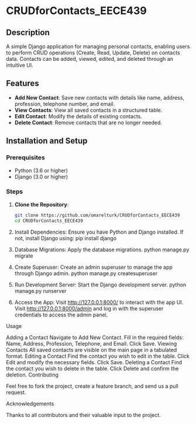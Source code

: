 # CRUDforContacts_EECE439

## Description

A simple Django application for managing personal contacts, enabling users to perform CRUD operations (Create, Read, Update, Delete) on contacts data. Contacts can be added, viewed, edited, and deleted through an intuitive UI.

## Features

- **Add New Contact**: Save new contacts with details like name, address, profession, telephone number, and email.
- **View Contacts**: View all saved contacts in a structured table.
- **Edit Contact**: Modify the details of existing contacts.
- **Delete Contact**: Remove contacts that are no longer needed.

## Installation and Setup

### Prerequisites
- Python (3.6 or higher)
- Django (3.0 or higher)

### Steps
1. **Clone the Repository**: 
   ```sh
   git clone https://github.com/omarelturk/CRUDforContacts_EECE439
   cd CRUDforContacts_EECE439

   
2. Install Dependencies:
Ensure you have Python and Django installed. If not, install Django using:
pip install django

3. Database Migrations:
Apply the database migrations.
python manage.py migrate

4. Create Superuser:
Create an admin superuser to manage the app through Django admin.
python manage.py createsuperuser

5. Run Development Server:
Start the Django development server.
python manage.py runserver

6. Access the App:
Visit http://127.0.0.1:8000/ to interact with the app UI.
Visit http://127.0.0.1:8000/admin and log in with the superuser credentials to access the admin panel.

Usage

Adding a Contact
Navigate to Add New Contact.
Fill in the required fields: Name, Address, Profession, Telephone, and Email.
Click Save.
Viewing Contacts
All saved contacts are visible on the main page in a tabulated format.
Editing a Contact
Find the contact you wish to edit in the table.
Click Edit and modify the necessary fields.
Click Save.
Deleting a Contact
Find the contact you wish to delete in the table.
Click Delete and confirm the deletion.
Contributing

Feel free to fork the project, create a feature branch, and send us a pull request.

Acknowledgements

Thanks to all contributors and their valuable input to the project.


